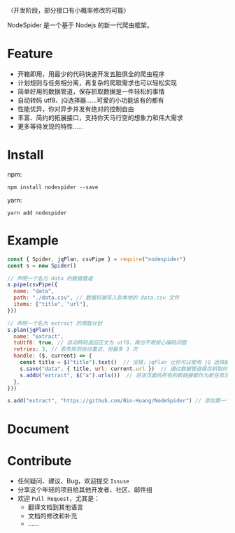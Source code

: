 （开发阶段，部分接口有小概率修改的可能）

NodeSpider 是一个基于 Nodejs 的新一代爬虫框架。

# Feature

- 开箱即用，用最少的代码快速开发五脏俱全的爬虫程序
- 计划规则与任务相分离，再复杂的爬取需求也可以轻松实现
- 简单好用的数据管道，保存抓取数据是一件轻松的事情
- 自动转码 utf8、jQ选择器……可爱的小功能该有的都有
- 性能优异，你对异步并发有绝对的控制自由
- 丰富、简约的拓展接口，支持你天马行空的想象力和伟大需求
- 更多等待发现的特性……

# Install

npm:

```
npm install nodespider --save
```

yarn:

```
yarn add nodespider
```

# Example

```javascript
const { Spider, jqPlan, csvPipe } = require("nodespider")
const s = new Spider()

// 声明一个名为 data 的数据管道
s.pipe(csvPipe({
  name: "data",
  path: "./data.csv", // 数据将被写入到本地的 data.csv 文件
  items: ["title", "url"],
}))

// 声明一个名为 extract 的爬取计划
s.plan(jqPlan({
  name: "extract",
  toUtf8: true, // 自动转码返回正文为 utf8，再也不用担心编码问题
  retries: 3, // 若失败则自动重试，但最多 3 次
  handle: ($, current) => {
    const title = $("title").text()  // 没错，jqPlan 让你可以使用 jQ 选择器
    s.save("data", { title, url: current.url })  // 通过数据管道保存抓取的数据
    s.addU("extract", $("a").urls())  // 将该页面的所有的新链接都作为新任务添加
  },
}))

s.add("extract", "https://github.com/Bin-Huang/NodeSpider") // 添加第一个任务
```

# Document

# Contribute

- 任何疑问、建议、Bug，欢迎提交 `Issuse`
- 分享这个年轻的项目给其他开发者、社区、邮件组
- 欢迎 `Pull Request`，尤其是：
  - 翻译文档到其他语言
  - 文档的修改和补充
  - ……